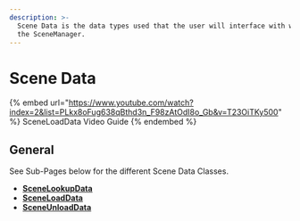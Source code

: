 ```yaml
---
description: >-
  Scene Data is the data types used that the user will interface with when using
  the SceneManager.
---
```


# Scene Data

{% embed url="https://www.youtube.com/watch?index=2&list=PLkx8oFug638qBthd3n_F98zAtOdI8o_Gb&v=T23OiTKy500" %}
SceneLoadData Video Guide
{% endembed %}

## General

See Sub-Pages below for the different Scene Data Classes.

* [**SceneLookupData**](broken-reference)
* [**SceneLoadData**](broken-reference)
* [**SceneUnloadData**](broken-reference)

